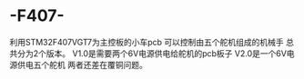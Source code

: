 # -F407-
利用STM32F407VGT7为主控板的小车pcb
可以控制由五个舵机组成的机械手
总共分为2个版本。
V1.0是需要两个6V电源供电给舵机的pcb板子
V2.0是一个6V电源供电五个舵机
两者还差在覆铜问题。
